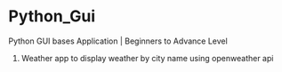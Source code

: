 # Python_Gui
Python GUI bases Application | Beginners to Advance Level

1. Weather app to display weather by city name using openweather api
